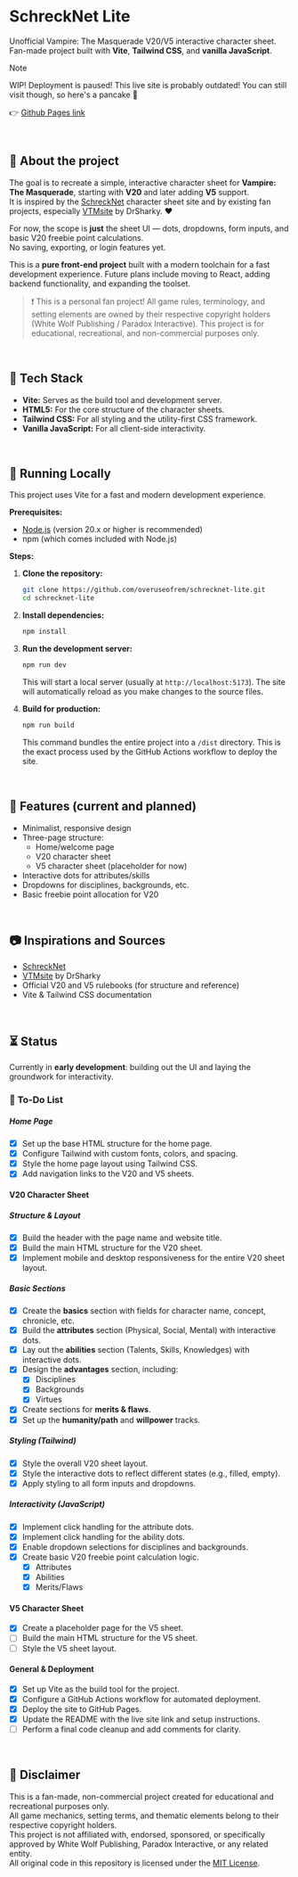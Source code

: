 # SchreckNet Lite

Unofficial Vampire: The Masquerade V20/V5 interactive character sheet.  
Fan-made project built with **Vite**, **Tailwind CSS**, and **vanilla JavaScript**.

> [!NOTE]
> WIP! Deployment is paused! This live site is probably outdated! You can still visit though, so here's a pancake 🥞

👉 [Github Pages link](https://overuseofrem.github.io/schrecknet-lite/)

<br>

## 📌 About the project

The goal is to recreate a simple, interactive character sheet for **Vampire: The Masquerade**, starting with **V20** and later adding **V5** support.  
It is inspired by the [SchreckNet](https://www.schrecknet.live/) character sheet site and by existing fan projects, especially [VTMsite](https://github.com/DrSharky/VTMsite) by DrSharky. ❤️

For now, the scope is **just** the sheet UI — dots, dropdowns, form inputs, and basic V20 freebie point calculations.  
No saving, exporting, or login features yet.  

This is a **pure front-end project** built with a modern toolchain for a fast development experience. Future plans include moving to React, adding backend functionality, and expanding the toolset.

> ❗ This is a personal fan project! All game rules, terminology, and setting elements are owned by their respective copyright holders (White Wolf Publishing / Paradox Interactive). This project is for educational, recreational, and non-commercial purposes only.

<br>

## 🔧 Tech Stack

-   **Vite:** Serves as the build tool and development server.
-   **HTML5:** For the core structure of the character sheets.
-   **Tailwind CSS:** For all styling and the utility-first CSS framework.
-   **Vanilla JavaScript:** For all client-side interactivity.

<br>

## 🚀 Running Locally

This project uses Vite for a fast and modern development experience.

**Prerequisites:**
-   [Node.js](https://nodejs.org/) (version 20.x or higher is recommended)
-   npm (which comes included with Node.js)

**Steps:**

1.  **Clone the repository:**
    ```sh
    git clone https://github.com/overuseofrem/schrecknet-lite.git
    cd schrecknet-lite
    ```

2.  **Install dependencies:**
    ```sh
    npm install
    ```

3.  **Run the development server:**
    ```sh
    npm run dev
    ```
    This will start a local server (usually at `http://localhost:5173`). The site will automatically reload as you make changes to the source files.

4.  **Build for production:**
    ```sh
    npm run build
    ```
    This command bundles the entire project into a `/dist` directory. This is the exact process used by the GitHub Actions workflow to deploy the site.

<br>

## 🍮 Features (current and planned)

-   Minimalist, responsive design
-   Three-page structure:
    -   Home/welcome page
    -   V20 character sheet
    -   V5 character sheet (placeholder for now)
-   Interactive dots for attributes/skills
-   Dropdowns for disciplines, backgrounds, etc.
-   Basic freebie point allocation for V20

<br>

## 📷 Inspirations and Sources

-   [SchreckNet](https://www.schrecknet.live/)
-   [VTMsite](https://github.com/DrSharky/VTMsite) by DrSharky
-   Official V20 and V5 rulebooks (for structure and reference)
-   Vite & Tailwind CSS documentation

<br>

## ⏳ Status

Currently in **early development**: building out the UI and laying the groundwork for interactivity.

### 📝 **To-Do List**

##### **Home Page**

-   [x] Set up the base HTML structure for the home page.
-   [x] Configure Tailwind with custom fonts, colors, and spacing.
-   [x] Style the home page layout using Tailwind CSS.
-   [x] Add navigation links to the V20 and V5 sheets.

#### **V20 Character Sheet**

##### **Structure & Layout**

-   [x] Build the header with the page name and website title.
-   [x] Build the main HTML structure for the V20 sheet.
-   [x] Implement mobile and desktop responsiveness for the entire V20 sheet layout.

##### **Basic Sections**

-   [x] Create the **basics** section with fields for character name, concept, chronicle, etc.
-   [x] Build the **attributes** section (Physical, Social, Mental) with interactive dots.
-   [x] Lay out the **abilities** section (Talents, Skills, Knowledges) with interactive dots.
-   [x] Design the **advantages** section, including:
    -   [x] Disciplines
    -   [x] Backgrounds
    -   [x] Virtues
-   [x] Create sections for **merits & flaws**.
-   [x] Set up the **humanity/path** and **willpower** tracks.

##### **Styling (Tailwind)**

-   [x] Style the overall V20 sheet layout.
-   [x] Style the interactive dots to reflect different states (e.g., filled, empty).
-   [x] Apply styling to all form inputs and dropdowns.

##### **Interactivity (JavaScript)**

-   [x] Implement click handling for the attribute dots.
-   [x] Implement click handling for the ability dots.
-   [x] Enable dropdown selections for disciplines and backgrounds.
-   [x] Create basic V20 freebie point calculation logic.
    -   [x] Attributes
    -   [x] Abilities
    -   [x] Merits/Flaws

#### **V5 Character Sheet**

-   [x] Create a placeholder page for the V5 sheet.
-   [ ] Build the main HTML structure for the V5 sheet.
-   [ ] Style the V5 sheet layout.

#### **General & Deployment**

-   [x] Set up Vite as the build tool for the project.
-   [x] Configure a GitHub Actions workflow for automated deployment.
-   [x] Deploy the site to GitHub Pages.
-   [x] Update the README with the live site link and setup instructions.
-   [ ] Perform a final code cleanup and add comments for clarity.

<br>

## 📝 Disclaimer

This is a fan-made, non-commercial project created for educational and recreational purposes only.  
All game mechanics, setting terms, and thematic elements belong to their respective copyright holders.  
This project is not affiliated with, endorsed, sponsored, or specifically approved by White Wolf Publishing, Paradox Interactive, or any related entity.  
All original code in this repository is licensed under the [MIT License](LICENSE).
